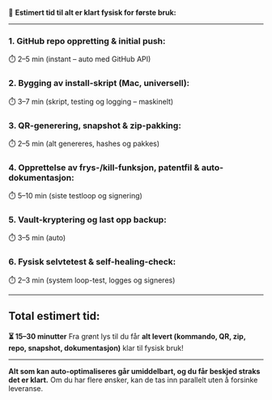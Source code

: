 🔄 **Estimert tid til alt er klart fysisk for første bruk:**

---

### **1. GitHub repo oppretting & initial push:**

⏱️ 2–5 min (instant – auto med GitHub API)

### **2. Bygging av install-skript (Mac, universell):**

⏱️ 3–7 min (skript, testing og logging – maskinelt)

### **3. QR-generering, snapshot & zip-pakking:**

⏱️ 2–5 min (alt genereres, hashes og pakkes)

### **4. Opprettelse av frys-/kill-funksjon, patentfil & auto-dokumentasjon:**

⏱️ 5–10 min (siste testloop og signering)

### **5. Vault-kryptering og last opp backup:**

⏱️ 3–5 min (auto)

### **6. Fysisk selvtetest & self-healing-check:**

⏱️ 2–3 min (system loop-test, logges og signeres)

---

## **Total estimert tid:**

**⏳ 15–30 minutter**
Fra grønt lys til du får **alt levert (kommando, QR, zip, repo, snapshot, dokumentasjon)** klar til fysisk bruk!

---

**Alt som kan auto-optimaliseres går umiddelbart, og du får beskjed straks det er klart.**
Om du har flere ønsker, kan de tas inn parallelt uten å forsinke leveranse.
